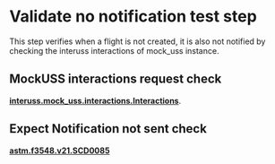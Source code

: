 # Validate no notification test step

This step verifies when a flight is not created, it is also not notified by checking the interuss interactions of mock_uss instance.

## MockUSS interactions request check
**[interuss.mock_uss.interactions.Interactions](../../../../../requirements/interuss/mock_uss/hosted_instance.md)**.

## Expect Notification not sent check

**[astm.f3548.v21.SCD0085](../../../../../requirements/astm/f3548/v21.md)**
